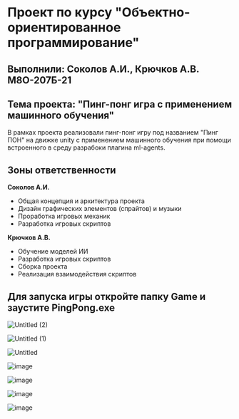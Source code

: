 # Проект по курсу "Объектно-ориентированное программирование"
## Выполнили: Соколов А.И., Крючков А.В. М8О-207Б-21

## Тема проекта: "Пинг-понг игра c применением машинного обучения"

В рамках проекта реализовали пинг-понг игру под названием "Пинг ПОН" на движке unity
с применением машинного обучения при помощи встроенного в среду разрабоки плагина
ml-agents.

## Зоны ответственности

**Соколов А.И.**
- Общая концепция и архитектура проекта
- Дизайн графических элементов (спрайтов) и музыки
- Проработка игровых механик
- Разработка игровых скриптов

**Крючков А.В.**
- Обучение моделей ИИ
- Разработка игровых скриптов
- Сборка проекта
- Реализация взаимодействия скриптов

## Для запуска игры откройте папку Game и заустите PingPong.exe

![Untitled (2)](https://user-images.githubusercontent.com/55214180/207999396-55025c2a-c4ad-4807-bbc3-afa467861ab1.jpg)

![Untitled (1)](https://user-images.githubusercontent.com/55214180/207999400-79d7d8e7-ae42-4e85-8633-e5b69a98bfe9.jpg)

![Untitled](https://user-images.githubusercontent.com/55214180/207999401-e587ffb1-d201-4959-977e-751ea718ba03.jpg)

![image](https://user-images.githubusercontent.com/86799725/207833541-bc608738-33e6-44e1-8391-db3b47bd346f.png)

![image](https://user-images.githubusercontent.com/86799725/207833649-ebbf79fc-1a71-46c0-ae95-460734d63100.png)

![image](https://user-images.githubusercontent.com/86799725/207833684-7a7e51aa-fe9e-4eb1-89bd-4bd776a28252.png)

![image](https://user-images.githubusercontent.com/86799725/207833739-d4f82d29-7c46-4be6-a69d-1cd3745eb4ea.png)

